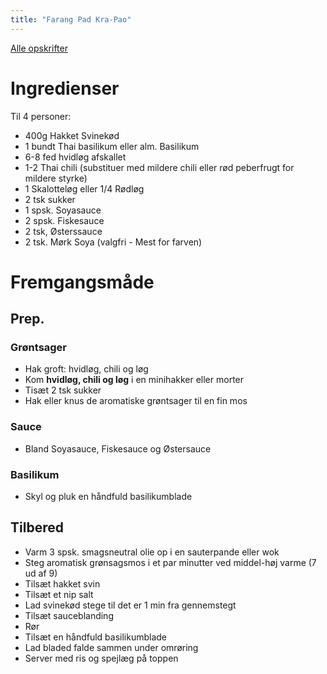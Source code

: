 ```yaml
---
title: "Farang Pad Kra-Pao"
---
```



[Alle opskrifter](https://duffau.github.io/recipes)




# Ingredienser

Til 4 personer:

- 400g Hakket Svinekød
- 1 bundt Thai basilikum eller alm. Basilikum
- 6-8 fed hvidløg afskallet
- 1-2 Thai chili (substituer med mildere chili eller rød peberfrugt for mildere styrke)
- 1 Skalotteløg eller 1/4 Rødløg
- 2 tsk sukker
- 1 spsk. Soyasauce
- 2 spsk. Fiskesauce
- 2 tsk, Østerssauce 
- 2 tsk. Mørk Soya (valgfri - Mest for farven)

# Fremgangsmåde

## Prep.

### Grøntsager
- Hak groft: hvidløg, chili og løg
- Kom **hvidløg, chili og løg** i en minihakker eller morter
- Tisæt 2 tsk sukker
- Hak eller knus de aromatiske grøntsager til en fin mos

### Sauce
- Bland Soyasauce, Fiskesauce og Østersauce

### Basilikum
- Skyl og pluk en håndfuld basilikumblade

## Tilbered 
- Varm 3 spsk. smagsneutral olie op i en sauterpande eller wok
- Steg aromatisk grønsagsmos i et par minutter ved middel-høj varme (7 ud af 9)
- Tilsæt hakket svin
- Tilsæt et nip salt
- Lad svinekød stege til det er 1 min fra gennemstegt
- Tilsæt sauceblanding
- Rør
- Tilsæt en håndfuld basilikumblade
- Lad bladed falde sammen under omrøring
- Server med ris og spejlæg på toppen
